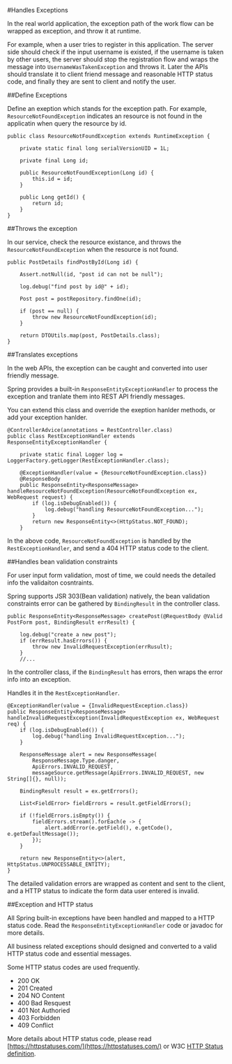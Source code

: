 #Handles Exceptions

In the real world application, the exception path of the work flow can be wrapped as exception, and throw it at runtime.

For example, when a user tries to register in this application. The server side should check if the input username is existed, if the username is taken by other users, the server should stop the registration flow and wraps the message into `UsernameWasTakenException` and throws it. Later the APIs should translate it to client friend message and reasonable HTTP status code, and finally they are sent to client and notify the user.

##Define Exceptions

Define an exeption which stands for the exception path. For example, `ResourceNotFoundException` indicates an resource is not found in the applicatin when query the resource by id.

	public class ResourceNotFoundException extends RuntimeException {

		private static final long serialVersionUID = 1L;

		private final Long id;

		public ResourceNotFoundException(Long id) {
			this.id = id;
		}

		public Long getId() {
			return id;
		}
	}

##Throws the exception

In our service, check the resource existance, and throws the `ResourceNotFoundException` when the resource is not found.	

    public PostDetails findPostById(Long id) {

        Assert.notNull(id, "post id can not be null");

        log.debug("find post by id@" + id);

        Post post = postRepository.findOne(id);

        if (post == null) {
            throw new ResourceNotFoundException(id);
        }

        return DTOUtils.map(post, PostDetails.class);
    }
	
##Translates exceptions

In the web APIs, the exception can be caught and converted into user friendly message.

Spring provides a built-in `ResponseEntityExceptionHandler` to process the exception and tranlate them into REST API friendly messages.

You can extend this class and override the exeption hanlder methods, or add your exception hanlder.

	@ControllerAdvice(annotations = RestController.class)
	public class RestExceptionHandler extends ResponseEntityExceptionHandler {

		private static final Logger log = LoggerFactory.getLogger(RestExceptionHandler.class);

		@ExceptionHandler(value = {ResourceNotFoundException.class})
		@ResponseBody
		public ResponseEntity<ResponseMessage> handleResourceNotFoundException(ResourceNotFoundException ex, WebRequest request) {
			if (log.isDebugEnabled()) {
				log.debug("handling ResourceNotFoundException...");
			}
			return new ResponseEntity<>(HttpStatus.NOT_FOUND);
		}
	
In the above code, `ResourceNotFoundException` is handled by the `RestExceptionHandler`, and send a 404 HTTP status code to the client.

##Handles bean validation constraints

For user input form validation, most of time, we could needs the detailed info the validaiton cosntraints. 

Spring supports JSR 303(Bean validation) natively, the bean validation constraints error can be gathered by `BindingResult` in the controller class.

    public ResponseEntity<ResponseMessage> createPost(@RequestBody @Valid PostForm post, BindingResult errResult) {

        log.debug("create a new post");
        if (errResult.hasErrors()) {
            throw new InvalidRequestException(errRusult);
        }
		//...
		
In the controller class, if the `BindingResult` has errors, then wraps the error info into an exception.

Handles it in the `RestExceptionHandler`.

	@ExceptionHandler(value = {InvalidRequestException.class})
    public ResponseEntity<ResponseMessage> handleInvalidRequestException(InvalidRequestException ex, WebRequest req) {
        if (log.isDebugEnabled()) {
            log.debug("handling InvalidRequestException...");
        }

        ResponseMessage alert = new ResponseMessage(
            ResponseMessage.Type.danger,
            ApiErrors.INVALID_REQUEST,
            messageSource.getMessage(ApiErrors.INVALID_REQUEST, new String[]{}, null));

        BindingResult result = ex.getErrors();

        List<FieldError> fieldErrors = result.getFieldErrors();

        if (!fieldErrors.isEmpty()) {
            fieldErrors.stream().forEach(e -> {
                alert.addError(e.getField(), e.getCode(), e.getDefaultMessage());
            });
        }

        return new ResponseEntity<>(alert, HttpStatus.UNPROCESSABLE_ENTITY);
    }	
		
The detailed validation errors are wrapped as content and sent to the client, and a HTTP status to indicate the form data user entered is invalid.

##Exception and HTTP status

All Spring built-in exceptions have been handled and mapped to a HTTP status code. Read the `ResponseEntityExceptionHandler` code or javadoc for more details.

All business related exceptions should designed and converted to a valid HTTP status code and essential messages.

Some HTTP status codes are used frequently.

* 200 OK
* 201 Created
* 204 NO Content
* 400 Bad Resquest
* 401 Not Authoried
* 403 Forbidden
* 409 Conflict

More details about HTTP status code, please read [https://httpstatuses.com/](https://httpstatuses.com/) or W3C [HTTP Status definition](https://www.w3.org/Protocols/rfc2616/rfc2616-sec10.html).

	
